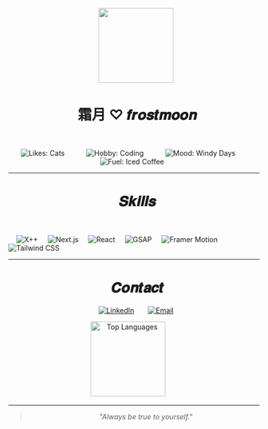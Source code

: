 <p align="center">
  <img src="https://imgur.com/nus0Lzl.png" width="150"/>
  <H1 align="center">
  霜月 ♡ 𝒇𝒓𝒐𝒔𝒕𝒎𝒐𝒐𝒏 
</H1>
</p>
<dl>
<div align="center">
    <p>
    <img src="https://img.shields.io/badge/Likes-Cats%20🐾-8892b0?style=for-the-badge&logoColor=white" alt="Likes: Cats"/>
    &nbsp;
    <img src="https://img.shields.io/badge/Hobby-Coding%20💻-ccd6f6?style=for-the-badge&labelColor=8892b0&color=ccd6f6" alt="Hobby: Coding"/>
    &nbsp;
    <img src="https://img.shields.io/badge/Mood-Windy%20Days%20🍃-8892b0?style=for-the-badge&logoColor=white" alt="Mood: Windy Days"/>
    &nbsp;
    <img src="https://img.shields.io/badge/Fuel-Iced%20Coffee%20☕-172a45?style=for-the-badge&logoColor=white" alt="Fuel: Iced Coffee"/>
  </p>
</div>

---
<H1 align="center">
  𝑺𝒌𝒊𝒍𝒍𝒔
</H1>
</p>
<dl>
  <p align="center">
  <p>
    <img src="https://img.shields.io/badge/X++-5D6D7E?style=for-the-badge&logo=microsoft&logoColor=white" alt="X++"/>
    <img src="https://img.shields.io/badge/Next.js-000000?style=for-the-badge&logo=nextdotjs&logoColor=white" alt="Next.js"/>
    <img src="https://img.shields.io/badge/React-20232A?style=for-the-badge&logo=react&logoColor=61DAFB" alt="React"/>
    <img src="https://img.shields.io/badge/GSAP-88CE02?style=for-the-badge&logo=greensock&logoColor=white" alt="GSAP"/>
    <img src="https://img.shields.io/badge/Framer_Motion-0055FF?style=for-the-badge&logo=framer&logoColor=white" alt="Framer Motion"/>
    <img src="https://img.shields.io/badge/Tailwind_CSS-38B2AC?style=for-the-badge&logo=tailwind-css&logoColor=white" alt="Tailwind CSS"/>
  </p>
</p>
</div>

---
<H1 align="center">
  𝑪𝒐𝒏𝒕𝒂𝒄𝒕
</H1>
<p align="center">
  <a href="https://linkedin.com/in/fatihahmuhd/" target="_blank"><img src="https://img.shields.io/badge/LinkedIn-0A66C2?style=for-the-badge&logo=linkedin&logoColor=white" alt="LinkedIn"/></a>
  &nbsp;
  <a href="mailto:frostmoondev@gmail.com" target="_blank"><img src="https://img.shields.io/badge/Email-8892b0?style=for-the-badge&logo=gmail&logoColor=white" alt="Email"/></a>
</p>
<p align="center">
    <img src="https://github-readme-stats.vercel.app/api/top-langs/?username=frostmoon-dev&layout=compact&hide_border=true&bg_color=0a192f&title_color=64ffda&text_color=ccd6f6" alt="Top Languages" height="150">
    &nbsp; &nbsp; &nbsp;
</p>

---

> <p align="center">
>  <i>"Always be true to yourself."</i>
> </p>
